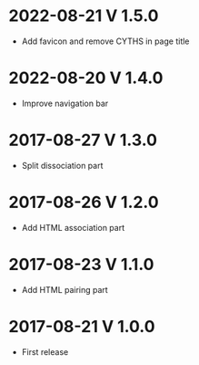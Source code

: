 # 2022-08-21 V 1.5.0
 * Add favicon and remove CYTHS in page title
# 2022-08-20 V 1.4.0
 * Improve navigation bar
# 2017-08-27 V 1.3.0
 * Split dissociation part
# 2017-08-26 V 1.2.0
 * Add HTML association part
# 2017-08-23 V 1.1.0
 * Add HTML pairing part
# 2017-08-21 V 1.0.0
 * First release